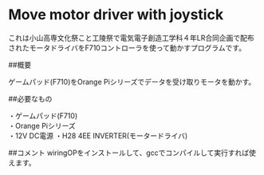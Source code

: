 ﻿# Move motor driver with joystick
 
 これは小山高専文化祭こと工陵祭で電気電子創造工学科４年LR合同企画で配布されたモータドライバをF710コントローラを使って動かすプログラムです。<br>
 
 ##概要
 
 ゲームパッド(F710)をOrange Piシリーズでデータを受け取りモータを動かす。<br>
 
 ##必要なもの
 
 ・ゲームパッド(F710)<br>
 ・Orange Piシリーズ<br>
 ・12V DC電源
 ・H28 4EE INVERTER(モータードライバ)<br>
 
 ##コメント
 wiringOPをインストールして、gccでコンパイルして実行すれば使えます。<br>
